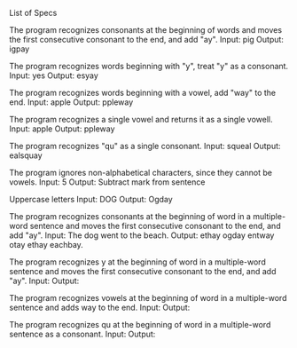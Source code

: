List of Specs

The program recognizes consonants at the beginning of words and moves the first consecutive consonant to the end, and add "ay".
  Input: pig
  Output: igpay

The program recognizes words beginning with "y", treat "y" as a consonant.
  Input: yes
  Output: esyay

The program recognizes words beginning with a vowel, add "way" to the end.
  Input: apple
  Output: ppleway

The program recognizes a single vowel and returns it as a single vowell.
  Input: apple
  Output: ppleway

The program recognizes "qu" as a single consonant.
  Input: squeal
  Output: ealsquay

The program ignores non-alphabetical characters, since they cannot be vowels.
  Input: 5
  Output: Subtract mark from sentence

Uppercase letters
  Input: DOG
  Output: Ogday

The program recognizes consonants at the beginning of word in a multiple-word sentence and moves the first consecutive consonant to the end, and add "ay".
  Input: The dog went to the beach.
  Output: ethay ogday entway otay ethay eachbay.

The program recognizes y at the beginning of word in a multiple-word sentence and moves the first consecutive consonant to the end, and add "ay".
  Input:
  Output:

  The program recognizes vowels at the beginning of word in a multiple-word sentence and adds way to the end.
    Input:
    Output:

The program recognizes qu at the beginning of word in a multiple-word sentence as a consonant.
    Input:
    Output:
